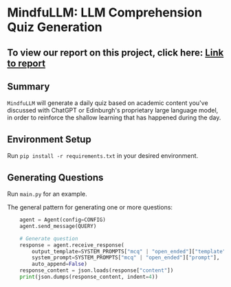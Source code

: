 # MindfuLLM: LLM Comprehension Quiz Generation

## To view our report on this project, click here: <a href="https://docs.google.com/document/d/1j4v1ITYjrSelpK56IqW31xNUDVgVqI0OAKsK8H4oR8k/edit?usp=sharing" target="_blank">Link to report</a>

## Summary
`MindfuLLM` will generate a daily quiz based on academic content you've discussed with ChatGPT or Edinburgh's proprietary large language model, in order to reinforce the shallow learning that has happened during the day. 








## Environment Setup

Run `pip install -r requirements.txt` in your desired environment.

## Generating Questions

Run `main.py` for an example.

The general pattern for generating one or more questions:
```python 
    agent = Agent(config=CONFIG)
    agent.send_message(QUERY)

    # Generate question
    response = agent.receive_response(
        output_template=SYSTEM_PROMPTS["mcq" | "open_ended"]["template"], 
        system_prompt=SYSTEM_PROMPTS["mcq" | "open_ended"]["prompt"], 
        auto_append=False)
    response_content = json.loads(response["content"])
    print(json.dumps(response_content, indent=4))
```
